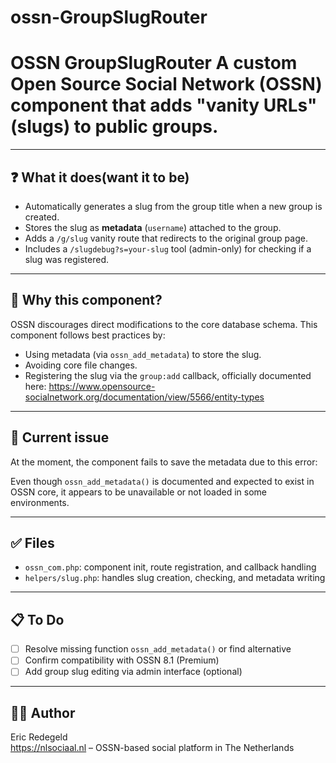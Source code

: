 # ossn-GroupSlugRouter
# OSSN GroupSlugRouter  A custom Open Source Social Network (OSSN) component that adds "vanity URLs" (slugs) to public groups.



---

## ❓ What it does(want it to be)

- Automatically generates a slug from the group title when a new group is created.
- Stores the slug as **metadata** (`username`) attached to the group.
- Adds a `/g/slug` vanity route that redirects to the original group page.
- Includes a `/slugdebug?s=your-slug` tool (admin-only) for checking if a slug was registered.

---

## 🔧 Why this component?

OSSN discourages direct modifications to the core database schema. This component follows best practices by:

- Using metadata (via `ossn_add_metadata`) to store the slug.
- Avoiding core file changes.
- Registering the slug via the `group:add` callback, officially documented here:
  https://www.opensource-socialnetwork.org/documentation/view/5566/entity-types

---

## 🐛 Current issue

At the moment, the component fails to save the metadata due to this error:


Even though `ossn_add_metadata()` is documented and expected to exist in OSSN core, it appears to be unavailable or not loaded in some environments.

---

## ✅ Files

- `ossn_com.php`: component init, route registration, and callback handling
- `helpers/slug.php`: handles slug creation, checking, and metadata writing

---

## 📋 To Do

- [ ] Resolve missing function `ossn_add_metadata()` or find alternative
- [ ] Confirm compatibility with OSSN 8.1 (Premium)
- [ ] Add group slug editing via admin interface (optional)

---

## 👨‍💻 Author

Eric Redegeld  
https://nlsociaal.nl – OSSN-based social platform in The Netherlands

